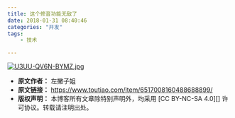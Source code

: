 ```yaml
---
title: 这个修音功能无敌了
date: 2018-01-31 08:40:46
categories: "开发"
tags:
	- 技术

---
```


[![U3UU-QV6N-BYMZ.jpg][]][U3UU-QV6N-BYMZ.jpg 1]


[U3UU-QV6N-BYMZ.jpg]: /pro/os/crawler/U3UU-QV6N-BYMZ.jpg
[U3UU-QV6N-BYMZ.jpg 1]: /pro/os/crawler/ENMJ-7RFR-RZJ3.mp4
 *  **原文作者：** 左撇子姐
 *  **原文链接：** https://www.toutiao.com/item/6517008160488688899/
 *  **版权声明：** 本博客所有文章除特别声明外，均采用 [CC BY-NC-SA 4.0][] 许可协议。转载请注明出处。